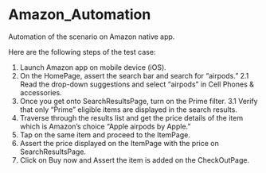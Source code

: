 # Amazon_Automation
Automation of the scenario on Amazon native app. 

Here are the following steps of the test case:
1. Launch Amazon app on mobile device (iOS).
2. On the HomePage, assert the search bar and search for “airpods.” 
  2.1 Read the drop-down suggestions and select “airpods” in Cell Phones & accessories.
3. Once you get onto SearchResultsPage, turn on the Prime filter. 
  3.1 Verify that only “Prime” eligible items are displayed in the search results. 
4. Traverse through the results list and get the price details of the item which is Amazon’s choice “Apple airpods by Apple.” 
5. Tap on the same item and proceed to the ItemPage.
6. Assert the price displayed on the ItemPage with the price on SearchResultsPage.
7. Click on Buy now and Assert the item is added on the CheckOutPage.
